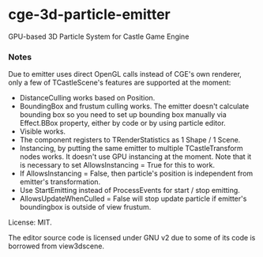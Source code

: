# cge-3d-particle-emitter
GPU-based 3D Particle System for Castle Game Engine

### Notes ###

Due to emitter uses direct OpenGL calls instead of CGE's own renderer, only a few of TCastleScene's features are supported at the moment:

- DistanceCulling works based on Position.
- BoundingBox and frustum culling works. The emitter doesn't calculate bounding box so you need to set up bounding box manually via Effect.BBox property, either by code or by using particle editor.
- Visible works.
- The component registers to TRenderStatistics as 1 Shape / 1 Scene.
- Instancing, by putting the same emitter to multiple TCastleTransform nodes works. It doesn't use GPU instancing at the moment. Note that it is necessary to set  AllowsInstancing = True for this to work.
- If AllowsInstancing = False, then particle's position is independent from emitter's transformation.
- Use StartEmitting instead of ProcessEvents for start / stop emitting.
- AllowsUpdateWhenCulled = False will stop update particle if emitter's boundingbox is outside of view frustum.

License: MIT.

The editor source code is licensed under GNU v2 due to some of its code is borrowed from view3dscene.
